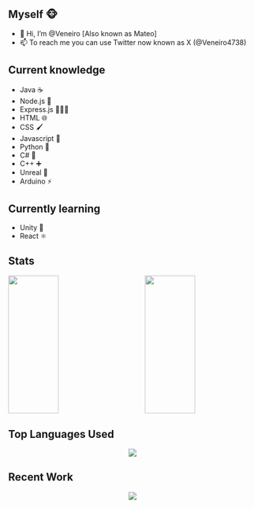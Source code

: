 ## Myself 🐵

- 👋 Hi, I’m @Veneiro [Also known as Mateo]
- 📫 To reach me you can use Twitter now known as X (@Veneiro4738)

## Current knowledge

- Java ☕
- Node.js 🔘
- Express.js 🏃🏻‍♂️
- HTML 🌐
- CSS 🖌️
- Javascript 💭
- Python 🐍
- C# 🦈
- C++ ➕
- Unreal 👾
- Arduino ⚡

## Currently learning

- Unity 🦾
- React ⚛️

## Stats
<p>
  <img style="width: 45%; height: 20em;" src="https://github-readme-streak-stats.herokuapp.com/?user=Veneiro&theme=dark"/>
  <img style="width: 45%; height: 20em;" align="right" src="https://github-readme-stats.vercel.app/api?username=Veneiro&show_icons=true&theme=dark"/>
</p>

## Top Languages Used
<p align="center">
  <img src="https://github-readme-stats.vercel.app/api/top-langs/?username=Veneiro&theme=dark" />
</p>

## Recent Work
<p align="center">
  <img src="https://github-readme-stats.vercel.app/api/pin/?username=Veneiro&repo=ShadowCraft-Project&theme=dark" />
</p>
